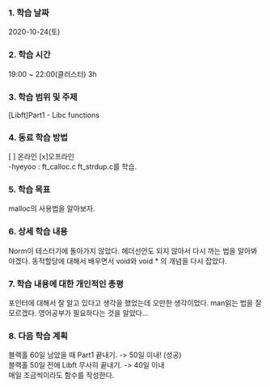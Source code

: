 ### 1. 학습 날짜 
2020-10-24(토)

### 2. 학습 시간
19:00 ~ 22:00(클러스터) 3h

### 3. 학습 범위 및 주제
[Libft]Part1 - Libc functions

### 4. 동료 학습 방법 
[ ] 온라인 [x]오프라인 <br>
-hyeyoo : ft_calloc.c ft_strdup.c를 학습.

### 5. 학습 목표
malloc의 사용법을 알아보자.

### 6. 상세 학습 내용
Norm이 테스터기에 돌아가지 않았다. 헤더선언도 되지 않아서 다시 까는 법을 알아봐야겠다. 동적할당에 대해서 배우면서 void와 void * 의 개념을 다시 잡았다.

### 7. 학습 내용에 대한 개인적인 총평
포인터에 대해서 잘 알고 있다고 생각을 했었는데 오만한 생각이었다. man읽는 법을 잘 모르겠다. 영어공부가 필요하다는 것을 알았다...

### 8. 다음 학습 계획
 블랙홀 60일 남았을 때 Part1 끝내기. -> 50일 이내! (성공) <br>
 블랙홀 50일 전에 Libft 무사히 끝내기. -> 40일 이내 <br>
 매일 조금씩이라도 함수를 작성한다.